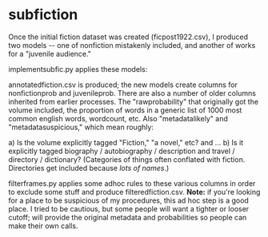 subfiction
==========

Once the initial fiction dataset was created (ficpost1922.csv), I produced two models -- one of nonfiction mistakenly included, and another of works for a "juvenile audience."

implementsubfic.py applies these models:

annotatedfiction.csv is produced; the new models create columns for nonfictionprob and juvenileprob. There are also a number of older columns inherited from earlier processes. The "rawprobability" that originally got the volume included, the proportion of words in a generic list of 1000 most common english words, wordcount, etc. Also "metadatalikely" and "metadatasuspicious," which mean roughly:

a) Is the volume explicitly tagged "Fiction," "a novel," etc? and ...
b) Is it explicitly tagged biography / autobiography / description and travel / directory / dictionary? (Categories of things often conflated with fiction. Directories get included because _lots of names_.)

filterframes.py applies some adhoc rules to these various columns in order to exclude some stuff and produce filteredfiction.csv. **Note:** if you're looking for a place to be suspicious of my procedures, this ad hoc step is a good place. I tried to be cautious, but some people will want a tighter or looser cutoff; will provide the original metadata and probabilities so people can make their own calls.